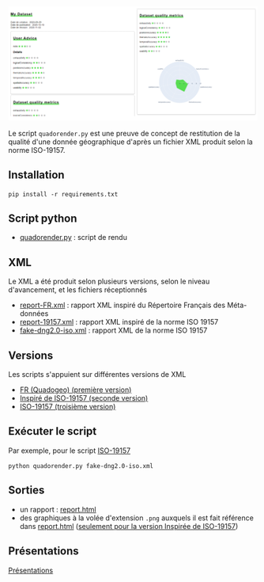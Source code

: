 ![](files/thumbnail.png)

Le script `quadorender.py` est une preuve de concept de restitution de la qualité d'une donnée géographique d'après un fichier XML produit selon la norme ISO-19157.

## Installation
	pip install -r requirements.txt

## Script python
- [quadorender.py](quadorender.py) : script de rendu

## XML
Le XML a été produit selon plusieurs versions, selon le niveau d'avancement, et les fichiers réceptionnés

- [report-FR.xml](quadorender/fr/report-FR.xml) : rapport XML inspiré du Répertoire Français des Méta-données
- [report-19157.xml](quadorender/quadogeo-19157/report-19157.xml) : rapport XML inspiré de la norme ISO 19157
- [fake-dng2.0-iso.xml](quadorender/iso-19157/fake-dng2.0-iso.xml) : rapport XML de la norme ISO 19157

## Versions
Les scripts s'appuient sur différentes versions de XML

- [FR (Quadogeo) (première version)](quadorender/fr)
- [Inspiré de ISO-19157 (seconde version)](quadorender/quadogeo-19157)
- [ISO-19157 (troisième version)](quadorender/iso-19157)

## Exécuter le script
Par exemple, pour le script [ISO-19157](quadorender/iso-19157)

	python quadorender.py fake-dng2.0-iso.xml

## Sorties
- un rapport : [report.html](quadorender/quadogeo-19157/report.html)
- des graphiques à la volée d'extension  `.png` auxquels il est fait référence dans [report.html](report.html) ([seulement pour la version Inspirée de ISO-19157](quadorender/quadogeo-19157))

## Présentations
[Présentations](https://gitlab.cerema.fr/mathieu.rajerison/quadogeo/-/blob/master/README.md#pr%C3%A9sentations)
